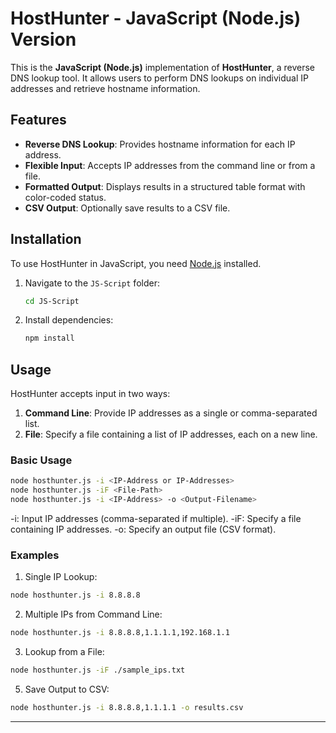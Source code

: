# HostHunter - JavaScript (Node.js) Version

This is the **JavaScript (Node.js)** implementation of **HostHunter**, a reverse DNS lookup tool. It allows users to perform DNS lookups on individual IP addresses and retrieve hostname information.

## Features

- **Reverse DNS Lookup**: Provides hostname information for each IP address.
- **Flexible Input**: Accepts IP addresses from the command line or from a file.
- **Formatted Output**: Displays results in a structured table format with color-coded status.
- **CSV Output**: Optionally save results to a CSV file.

## Installation

To use HostHunter in JavaScript, you need [Node.js](https://nodejs.org/) installed.

1. Navigate to the `JS-Script` folder:
    ```bash
    cd JS-Script
    ```

2. Install dependencies:
    ```bash
    npm install
    ```

## Usage

HostHunter accepts input in two ways:
1. **Command Line**: Provide IP addresses as a single or comma-separated list.
2. **File**: Specify a file containing a list of IP addresses, each on a new line.

### Basic Usage

```bash
node hosthunter.js -i <IP-Address or IP-Addresses>
node hosthunter.js -iF <File-Path>
node hosthunter.js -i <IP-Address> -o <Output-Filename>
```

-i: Input IP addresses (comma-separated if multiple).
-iF: Specify a file containing IP addresses.
-o: Specify an output file (CSV format).


### Examples

1. Single IP Lookup:
```bash
node hosthunter.js -i 8.8.8.8
```

2. Multiple IPs from Command Line:
```bash
node hosthunter.js -i 8.8.8.8,1.1.1.1,192.168.1.1
```

3. Lookup from a File:
```bash
node hosthunter.js -iF ./sample_ips.txt
```

5. Save Output to CSV:
```bash
node hosthunter.js -i 8.8.8.8,1.1.1.1 -o results.csv
```

---
